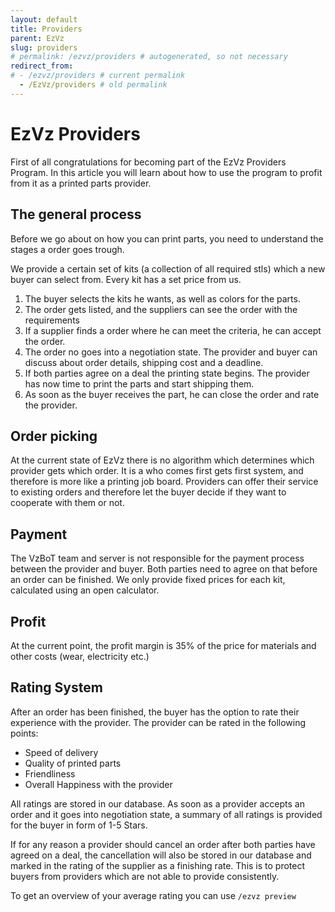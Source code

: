 ```yaml
---
layout: default
title: Providers
parent: EzVz
slug: providers
# permalink: /ezvz/providers # autogenerated, so not necessary
redirect_from:
# - /ezvz/providers # current permalink
  - /EzVz/providers # old permalink
---
```


# EzVz Providers

First of all congratulations for becoming part of the EzVz Providers Program.
In this article you will learn about how to use the program to profit from it as a printed parts provider.

## The general process

Before we go about on how you can print parts, you need to understand the stages a order goes trough.

We provide a certain set of kits (a collection of all required stls) which a new buyer can select from. Every kit has a set price from us.

1. The buyer selects the kits he wants, as well as colors for the parts.
2. The order gets listed, and the suppliers can see the order with the requirements
3. If a supplier finds a order where he can meet the criteria, he can accept the order.
4. The order no goes into a negotiation state. The provider and buyer can discuss about order details, shipping cost and a deadline.
5. If both parties agree on a deal the printing state begins. The provider has now time to print the parts and start shipping them.
6. As soon as the buyer receives the part, he can close the order and rate the provider.

## Order picking

At the current state of EzVz there is no algorithm which determines which provider gets which order. It is a who comes first gets first system, and therefore is more like a printing job board. Providers can offer their service to existing orders and therefore let the buyer decide if they want to cooperate with them or not.

## Payment

The VzBoT team and server is not responsible for the payment process between the provider and buyer. Both parties need to agree on that before an order can be finished. We only provide fixed prices for each kit, calculated using an open calculator.

## Profit

At the current point, the profit margin is 35% of the price for materials and other costs (wear, electricity etc.)

## Rating System

After an order has been finished, the buyer has the option to rate their experience with the provider. The provider can be rated in the following points:

- Speed of delivery
- Quality of printed parts
- Friendliness
- Overall Happiness with the provider

All ratings are stored in our database. As soon as a provider accepts an order and it goes into negotiation state, a summary of all ratings is provided for the buyer in form of 1-5 Stars.

If for any reason a provider should cancel an order after both parties have agreed on a deal, the cancellation will also be stored in our database and marked in the rating of the supplier as a finishing rate. This is to protect buyers from providers which are not able to provide consistently.

To get an overview of your average rating you can use `/ezvz preview`
